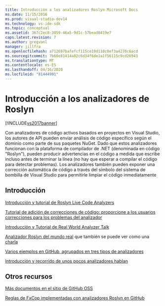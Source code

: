 ```yaml
---
title: Introducción a los analizadores Roslyn Microsoft Docs
ms.date: 11/15/2016
ms.prod: visual-studio-dev14
ms.technology: vs-ide-sdk
ms.topic: conceptual
ms.assetid: 367c2ec8-3059-46a5-9d1c-57bead0419e7
caps.latest.revision: 7
ms.author: gregvanl
manager: jillfra
ms.openlocfilehash: a712697bafefcf115ce10d110c0ef3a4270c6acd
ms.sourcegitcommit: 7b60e81414a82c6d34f6de1a1f56115c9cd26943
ms.translationtype: MT
ms.contentlocale: es-ES
ms.lasthandoff: 04/16/2020
ms.locfileid: "81444991"
---
```

# <a name="getting-started-with-roslyn-analyzers"></a>Introducción a los analizadores de Roslyn
[!INCLUDE[vs2017banner](../includes/vs2017banner.md)]

Con analizadores de código activos basados en proyectos en Visual Studio, los autores de API pueden enviar análisis de código específico según el dominio como parte de sus paquetes NuGet.  Dado que estos analizadores funcionan con la plataforma de compilador de .NET (denominada en código "Roslyn"), pueden producir advertencias en el código a medida que escribe incluso antes de terminar la línea (no hay que esperar a compilar el código para detectar problemas).  Los analizadores también pueden exponer una corrección automática de código a través del símbolo del sistema de bombilla de Visual Studio para permitirle limpiar el código inmediatamente

## <a name="getting-started"></a>Introducción
[Introducción y tutorial de Roslyn Live Code Analyzers](https://msdn.microsoft.com/magazine/dn879356.aspx)

[Tutorial de adición de correcciones de código: proporcione a los usuarios correcciones para los problemas del analizador](https://msdn.microsoft.com/magazine/dn904670.aspx)

[Introducción y Tutorial de Real World Analyzer Talk](https://channel9.msdn.com/events/Build/2015/3-725)

[Analizador Roslyn del mundo real](../extensibility/roslyn-analyzers-and-code-aware-library-for-immutablearrays.md) que también se puede ver como una [charla](https://channel9.msdn.com/events/Build/2015/3-725)

[Varios ejemplos en GitHub, agrupados en tres tipos de analizadores](https://github.com/dotnet/roslyn/blob/master/docs/analyzers/Analyzer%20Samples.md)

[Introducción y recorrido de unos pocos analizadores hablan](https://channel9.msdn.com/Events/dotnetConf/2015/NET-Compiler-Platform-Roslyn-Analyzers-and-the-Rise-of-Code-Aware-Libraries)

## <a name="other-resources"></a>Otros recursos
[Más documentos en el sitio de GitHub OSS](https://github.com/dotnet/roslyn/tree/master/docs/analyzers)

[Reglas de FxCop implementadas con analizadores Roslyn en GitHub](https://github.com/dotnet/roslyn/tree/master/src/Features/Core/Portable/Diagnostics/Analyzers)
